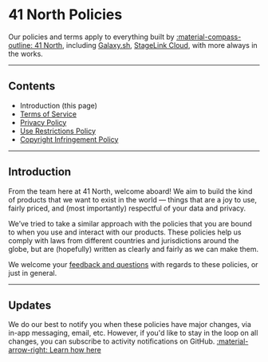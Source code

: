 # 41 North Policies

Our policies and terms apply to everything built by [:material-compass-outline: 41 North](https://41n.co), including [Galaxy.sh](https://galaxy.sh), [StageLink Cloud](https://stagelink.cloud), with more always in the works.

---

## Contents
-   Introduction (this page)
-   [Terms of Service](terms.md)
-   [Privacy Policy](privacy.md)
-   [Use Restrictions Policy](use-restrictions.md)
-   [Copyright Infringement Policy](copyright.md)

---

## Introduction
From the team here at 41 North, welcome aboard! We aim to build the kind of products that we want to exist in the world — things that are a joy to use, fairly priced, and (most importantly) respectful of your data and privacy.

We’ve tried to take a similar approach with the policies that you are bound to when you use and interact with our products. These policies help us comply with laws from different countries and jurisdictions around the globe, but are (hopefully) written as clearly and fairly as we can make them.

We welcome your [feedback and questions](../contact/index.md) with regards to these policies, or just in general.

---

## Updates
We do our best to notify you when these policies have major changes, via in-app messaging, email, etc. However, if you'd like to stay in the loop on all changes, you can subscribe to activity notifications on GitHub.  [:material-arrow-right: Learn how here](updates.md)